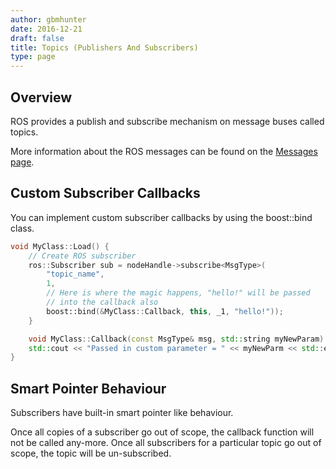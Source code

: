 ```yaml
---
author: gbmhunter
date: 2016-12-21
draft: false
title: Topics (Publishers And Subscribers)
type: page
---
```


## Overview

ROS provides a publish and subscribe mechanism on message buses called topics.

More information about the ROS messages can be found on the [Messages page](/robotics/ros/messages).

## Custom Subscriber Callbacks

You can implement custom subscriber callbacks by using the boost::bind class.

```c++    
void MyClass::Load() {
    // Create ROS subscriber
    ros::Subscriber sub = nodeHandle->subscribe<MsgType>(
        "topic_name",
        1,
        // Here is where the magic happens, "hello!" will be passed
        // into the callback also
        boost::bind(&MyClass::Callback, this, _1, "hello!"));
    }

    void MyClass::Callback(const MsgType& msg, std::string myNewParam) {
    std::cout << "Passed in custom parameter = " << myNewParm << std::endl;
}
```

## Smart Pointer Behaviour

Subscribers have built-in smart pointer like behaviour.

Once all copies of a subscriber go out of scope, the callback function will not be called any-more. Once all subscribers for a particular topic go out of scope, the topic will be un-subscribed.
